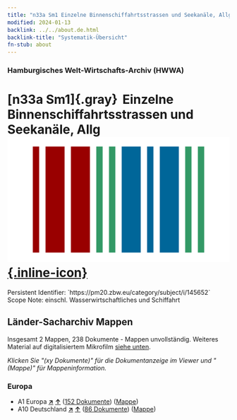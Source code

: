 ```yaml
---
title: "n33a Sm1 Einzelne Binnenschiffahrtsstrassen und Seekanäle, Allg"
modified: 2024-01-13
backlink: ../../about.de.html
backlink-title: "Systematik-Übersicht"
fn-stub: about
---
```


### Hamburgisches Welt-Wirtschafts-Archiv (HWWA)

# [n33a Sm1]{.gray}&#8201; Einzelne Binnenschiffahrtsstrassen und Seekanäle, Allg &#160; [![Wikidata](/images/Wikidata-logo.svg "Wikidata"){.inline-icon}](http://www.wikidata.org/entity/Q104711236)

<div class="hint">Persistent Identifier: `https://pm20.zbw.eu/category/subject/i/145652`</div>

<div class="hint">
Scope Note: einschl. Wasserwirtschaftliches und Schiffahrt
</div>





## Länder-Sacharchiv Mappen






Insgesamt 2 Mappen, 238 Dokumente - Mappen unvollständig. Weiteres Material auf digitalisiertem Mikrofilm [siehe unten](#filmsections).

_Klicken Sie "(xy Dokumente)" für die Dokumentanzeige im Viewer und "(Mappe)" für Mappeninformation._




### Europa

- A1 Europa [**&nearr;**](../../../geo/i/140892/about.de.html "Europa (alle Mappen)") [**&uarr;**](../../../geo/about.de.html#A1 "Ländersystematik") (<a href="https://pm20.zbw.eu/iiifview/folder/sh/140892,145652" title="über: Europa : Einzelne Binnenschiffahrtsstrassen und Seekanäle, Allg" target="_blank">152 Dokumente</a>) ([Mappe](../../../../folder/sh/1408xx/140892/1456xx/145652/about.de.html))
- A10 Deutschland [**&nearr;**](../../../geo/i/126128/about.de.html "Deutschland (alle Mappen)") [**&uarr;**](../../../geo/about.de.html#A10 "Ländersystematik") (<a href="https://pm20.zbw.eu/iiifview/folder/sh/126128,145652" title="über: Deutschland : Einzelne Binnenschiffahrtsstrassen und Seekanäle, Allg" target="_blank">86 Dokumente</a>) ([Mappe](../../../../folder/sh/1261xx/126128/1456xx/145652/about.de.html))



<a id="filmsections" />













